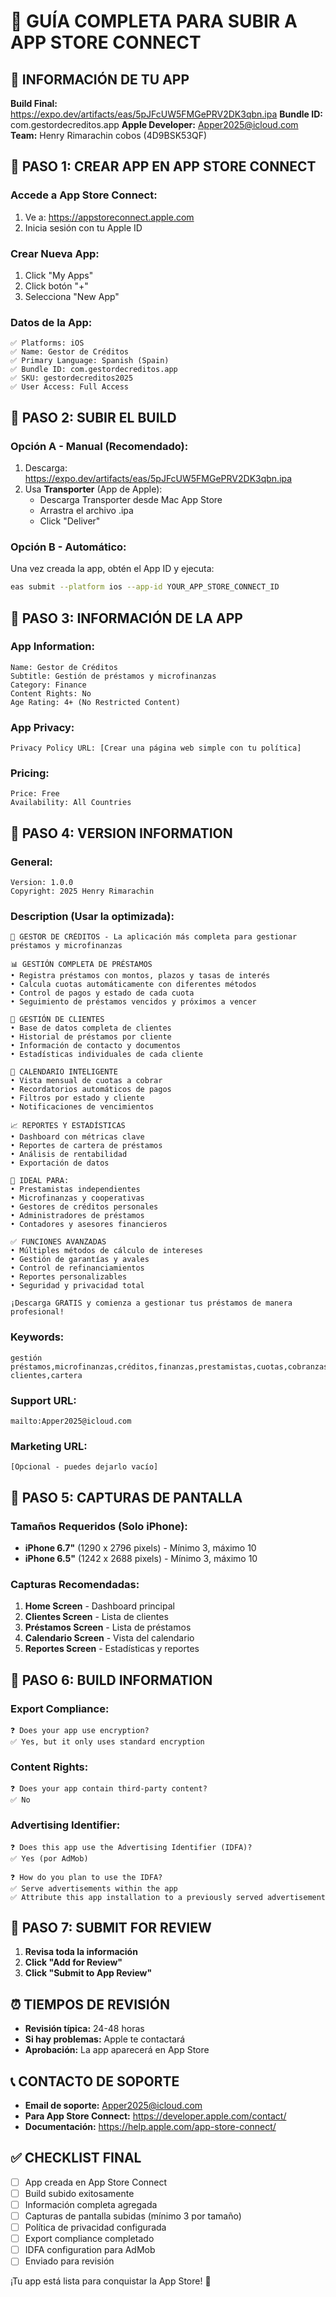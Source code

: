 # 🚀 GUÍA COMPLETA PARA SUBIR A APP STORE CONNECT

## 📱 INFORMACIÓN DE TU APP

**Build Final:** https://expo.dev/artifacts/eas/5pJFcUW5FMGePRV2DK3qbn.ipa
**Bundle ID:** com.gestordecreditos.app
**Apple Developer:** Apper2025@icloud.com
**Team:** Henry Rimarachin cobos (4D9BSK53QF)

## 🎯 PASO 1: CREAR APP EN APP STORE CONNECT

### Accede a App Store Connect:
1. Ve a: https://appstoreconnect.apple.com
2. Inicia sesión con tu Apple ID

### Crear Nueva App:
1. Click "My Apps"
2. Click botón "+" 
3. Selecciona "New App"

### Datos de la App:
```
✅ Platforms: iOS
✅ Name: Gestor de Créditos
✅ Primary Language: Spanish (Spain)
✅ Bundle ID: com.gestordecreditos.app
✅ SKU: gestordecreditos2025
✅ User Access: Full Access
```

## 🎯 PASO 2: SUBIR EL BUILD

### Opción A - Manual (Recomendado):
1. Descarga: https://expo.dev/artifacts/eas/5pJFcUW5FMGePRV2DK3qbn.ipa
2. Usa **Transporter** (App de Apple):
   - Descarga Transporter desde Mac App Store
   - Arrastra el archivo .ipa
   - Click "Deliver"

### Opción B - Automático:
Una vez creada la app, obtén el App ID y ejecuta:
```bash
eas submit --platform ios --app-id YOUR_APP_STORE_CONNECT_ID
```

## 🎯 PASO 3: INFORMACIÓN DE LA APP

### App Information:
```
Name: Gestor de Créditos
Subtitle: Gestión de préstamos y microfinanzas
Category: Finance
Content Rights: No
Age Rating: 4+ (No Restricted Content)
```

### App Privacy:
```
Privacy Policy URL: [Crear una página web simple con tu política]
```

### Pricing:
```
Price: Free
Availability: All Countries
```

## 🎯 PASO 4: VERSION INFORMATION

### General:
```
Version: 1.0.0
Copyright: 2025 Henry Rimarachin
```

### Description (Usar la optimizada):
```
🏦 GESTOR DE CRÉDITOS - La aplicación más completa para gestionar préstamos y microfinanzas

📊 GESTIÓN COMPLETA DE PRÉSTAMOS
• Registra préstamos con montos, plazos y tasas de interés
• Calcula cuotas automáticamente con diferentes métodos
• Control de pagos y estado de cada cuota
• Seguimiento de préstamos vencidos y próximos a vencer

👥 GESTIÓN DE CLIENTES
• Base de datos completa de clientes
• Historial de préstamos por cliente
• Información de contacto y documentos
• Estadísticas individuales de cada cliente

📅 CALENDARIO INTELIGENTE
• Vista mensual de cuotas a cobrar
• Recordatorios automáticos de pagos
• Filtros por estado y cliente
• Notificaciones de vencimientos

📈 REPORTES Y ESTADÍSTICAS
• Dashboard con métricas clave
• Reportes de cartera de préstamos
• Análisis de rentabilidad
• Exportación de datos

🎯 IDEAL PARA:
• Prestamistas independientes
• Microfinanzas y cooperativas
• Gestores de créditos personales
• Administradores de préstamos
• Contadores y asesores financieros

✅ FUNCIONES AVANZADAS
• Múltiples métodos de cálculo de intereses
• Gestión de garantías y avales
• Control de refinanciamientos
• Reportes personalizables
• Seguridad y privacidad total

¡Descarga GRATIS y comienza a gestionar tus préstamos de manera profesional!
```

### Keywords:
```
gestión préstamos,microfinanzas,créditos,finanzas,prestamistas,cuotas,cobranzas,contabilidad,gestión clientes,cartera
```

### Support URL:
```
mailto:Apper2025@icloud.com
```

### Marketing URL:
```
[Opcional - puedes dejarlo vacío]
```

## 🎯 PASO 5: CAPTURAS DE PANTALLA

### Tamaños Requeridos (Solo iPhone):
- **iPhone 6.7"** (1290 x 2796 pixels) - Mínimo 3, máximo 10
- **iPhone 6.5"** (1242 x 2688 pixels) - Mínimo 3, máximo 10

### Capturas Recomendadas:
1. **Home Screen** - Dashboard principal
2. **Clientes Screen** - Lista de clientes
3. **Préstamos Screen** - Lista de préstamos
4. **Calendario Screen** - Vista del calendario
5. **Reportes Screen** - Estadísticas y reportes

## 🎯 PASO 6: BUILD INFORMATION

### Export Compliance:
```
❓ Does your app use encryption?
✅ Yes, but it only uses standard encryption
```

### Content Rights:
```
❓ Does your app contain third-party content?
✅ No
```

### Advertising Identifier:
```
❓ Does this app use the Advertising Identifier (IDFA)?
✅ Yes (por AdMob)

❓ How do you plan to use the IDFA?
✅ Serve advertisements within the app
✅ Attribute this app installation to a previously served advertisement
```

## 🎯 PASO 7: SUBMIT FOR REVIEW

1. **Revisa toda la información**
2. **Click "Add for Review"**
3. **Click "Submit to App Review"**

## ⏰ TIEMPOS DE REVISIÓN

- **Revisión típica:** 24-48 horas
- **Si hay problemas:** Apple te contactará
- **Aprobación:** La app aparecerá en App Store

## 📞 CONTACTO DE SOPORTE

- **Email de soporte:** Apper2025@icloud.com
- **Para App Store Connect:** https://developer.apple.com/contact/
- **Documentación:** https://help.apple.com/app-store-connect/

## ✅ CHECKLIST FINAL

- [ ] App creada en App Store Connect
- [ ] Build subido exitosamente
- [ ] Información completa agregada
- [ ] Capturas de pantalla subidas (mínimo 3 por tamaño)
- [ ] Política de privacidad configurada
- [ ] Export compliance completado
- [ ] IDFA configuration para AdMob
- [ ] Enviado para revisión

¡Tu app está lista para conquistar la App Store! 🚀